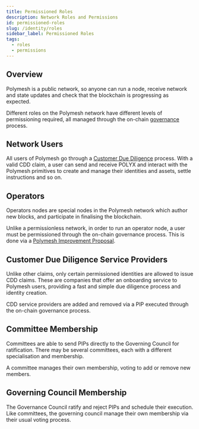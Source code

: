 ```yaml
---
title: Permissioned Roles
description: Network Roles and Permissions
id: permissioned-roles
slug: /identity/roles
sidebar_label: Permissioned Roles
tags:
  - roles
  - permissions
---
```


## Overview

Polymesh is a public network, so anyone can run a node, receive network and state updates and check that the blockchain is progressing as expected.

Different roles on the Polymesh network have different levels of permissioning required, all managed through the on-chain [governance](/governance/) process.

## Network Users

All users of Polymesh go through a [Customer Due Diligence](/identity/verification/) process. With a valid CDD claim, a user can send and receive POLYX and interact with the Polymesh primitives to create and manage their identities and assets, settle instructions and so on.

## Operators

Operators nodes are special nodes in the Polymesh network which author new blocks, and participate in finalising the blockchain.

Unlike a permissionless network, in order to run an operator node, a user must be permissioned through the on-chain governance process. This is done via a [Polymesh Improvement Proposal](/governance#polymesh-improvement-proposals).

## Customer Due Diligence Service Providers

Unlike other claims, only certain permissioned identities are allowed to issue CDD claims. These are companies that offer an onboarding service to Polymesh users, providing a fast and simple due diligence process and identity creation.

CDD service providers are added and removed via a PIP executed through the on-chain governance process.

## Committee Membership

Committees are able to send PIPs directly to the Governing Council for ratification. There may be several committees, each with a different specialisation and membership.

A committee manages their own membership, voting to add or remove new members.

## Governing Council Membership

The Governance Council ratify and reject PIPs and schedule their execution. Like committees, the governing council manage their own membership via their usual voting process.
